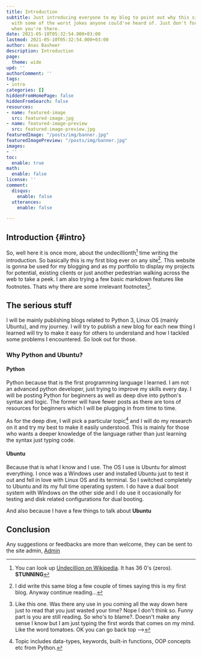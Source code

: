 ```yaml
---
title: Introduction
subtitle: Just introducing everyone to my blog to point out why this site beginning
  with some of the worst jokes anyone could've heard of. Just don't forget to laugh
  when you're there.
date: 2021-05-10T05:32:54.000+03:00
lastmod: 2021-05-10T05:32:54.000+03:00
author: Anas Basheer
description: Introduction
page:
  theme: wide
upd: ''
authorComment: ''
tags:
- intro
categories: []
hiddenFromHomePage: false
hiddenFromSearch: false
resources:
- name: featured-image
  src: featured-image.jpg
- name: featured-image-preview
  src: featured-image-preview.jpg
featuredImage: "/posts/img/banner.jpg"
featuredImagePreview: "/posts/img/banner.jpg"
images:
- ''
toc:
  enable: true
math:
  enable: false
license: ''
comment:
  disqus:
    enable: false
  utterances:
    enable: false

---
```

## Introduction {#intro}

So, well here it is once more, about the undecillionth[^1] time writing the introduction. So basically this is my first blog ever on any site[^2]. This website is gonna be used for my blogging and as my portfolio to display my projects for potential, existing clients or just another pedestrian walking across the web to take a peek. I am also trying a few basic markdown features like footnotes. Thats why there are some irrelevant footnotes[^3].

## The serious stuff

I will be mainly publishing blogs related to Python 3, Linux OS (mainly Ubuntu), and my journey. I will try to publish a new blog for each new thing I learned will try to make it easy for others to understand and how I tackled some problems I encountered. So look out for those. 

### Why Python and Ubuntu?

#### Python

Python because that is the first programming language I learned. I am not an advanced python developer, just trying to improve my skills every day. I will be posting Python for beginners as well as deep dive into python's syntax and logic. The former will have fewer posts as there are tons of resources for beginners which I will be plugging in from time to time.

As for the deep dive, I will pick a particular topic[^4] and I will do my research on it and try my best to make it easily understood. This is mainly for those who wants a deeper knowledge of the language rather than just learning the syntax just typing code.

#### Ubuntu

Because that is what I know and I use. The OS I use is Ubuntu for almost everything. I once was a Windows user and installed Ubuntu just to test it out and fell in love with Linux OS and its terminal. So I switched completely to Ubuntu and its my full time operating system. I do have a dual boot system with Windows on the other side and I do use it occasionally for testing and disk related configurations for dual booting.

And also because I have a few things to talk about **Ubuntu**

## Conclusion

Any suggestions or feedbacks are more than welcome, they can be sent to the site admin, [Admin](mailto:admin@anasbasheer.tech?subject=Suggestion%20|%20Feedback%20-%20Source:anasbasheer.tech/posts)


[^1]: You can look up [Undecillion on Wikipedia](https://en.wikipedia.org/wiki/Power_of_10#Positive_powers). It has 36 0's (zeros). **STUNNING**
[^2]: I did write this same blog a few couple of times saying this is my first blog. Anyway continue reading... 
[^3]: Like this one. Was there any use in you coming all the way down here just to read that you just wasted your time? Nope I don't think so. Funny part is you are still reading. So who's to blame?. Doesn't make any sense I know but I am just typing the first words that comes on my mind. Like the word tomatoes. OK you can go back top -->
[^4]: Topic includes data-types, keywords, built-in functions, OOP concepts etc from Python.